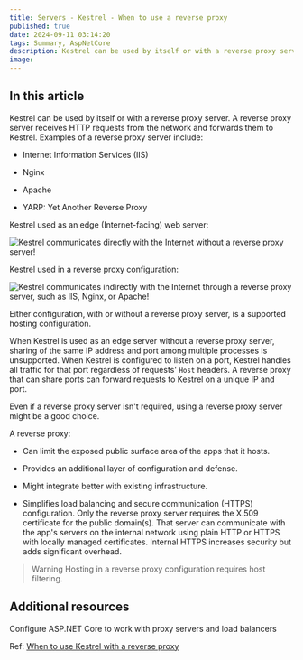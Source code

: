 ```yaml
---
title: Servers - Kestrel - When to use a reverse proxy
published: true
date: 2024-09-11 03:14:20
tags: Summary, AspNetCore
description: Kestrel can be used by itself or with a reverse proxy server. A reverse proxy server receives HTTP requests from the network and forwards them to Kestrel. Examples of a reverse proxy server include:
image:
---
```


## In this article

Kestrel can be used by itself or with a reverse proxy server. A reverse proxy server receives HTTP requests from the network and forwards them to Kestrel. Examples of a reverse proxy server include:

- Internet Information Services (IIS)

- Nginx

- Apache

- YARP: Yet Another Reverse Proxy

Kestrel used as an edge (Internet-facing) web server:

![Kestrel communicates directly with the Internet without a reverse proxy server!](https://learn.microsoft.com/en-us/aspnet/core/fundamentals/servers/kestrel/_static/kestrel-to-internet2.png?view=aspnetcore-8.0 "Kestrel communicates directly with the Internet without a reverse proxy server")

Kestrel used in a reverse proxy configuration:

![Kestrel communicates indirectly with the Internet through a reverse proxy server, such as IIS, Nginx, or Apache!](https://learn.microsoft.com/en-us/aspnet/core/fundamentals/servers/kestrel/_static/kestrel-to-internet.png?view=aspnetcore-8.0 "Kestrel communicates indirectly with the Internet through a reverse proxy server, such as IIS, Nginx, or Apache")

Either configuration, with or without a reverse proxy server, is a supported hosting configuration.

When Kestrel is used as an edge server without a reverse proxy server, sharing of the same IP address and port among multiple processes is unsupported. When Kestrel is configured to listen on a port, Kestrel handles all traffic for that port regardless of requests' ```Host``` headers. A reverse proxy that can share ports can forward requests to Kestrel on a unique IP and port.

Even if a reverse proxy server isn't required, using a reverse proxy server might be a good choice.

A reverse proxy:

- Can limit the exposed public surface area of the apps that it hosts.

- Provides an additional layer of configuration and defense.

- Might integrate better with existing infrastructure.

- Simplifies load balancing and secure communication (HTTPS) configuration. Only the reverse proxy server requires the X.509 certificate for the public domain(s). That server can communicate with the app's servers on the internal network using plain HTTP or HTTPS with locally managed certificates. Internal HTTPS increases security but adds significant overhead.

> Warning
Hosting in a reverse proxy configuration requires host filtering.

## Additional resources

Configure ASP.NET Core to work with proxy servers and load balancers

Ref: [When to use Kestrel with a reverse proxy](https://learn.microsoft.com/en-us/aspnet/core/fundamentals/servers/kestrel/when-to-use-a-reverse-proxy?view=aspnetcore-8.0)